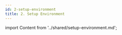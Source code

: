 ```yaml
---
id: 2-setup-environment
title: 2. Setup Environment
---
```


import Content from '../shared/setup-environment.md';

<Content />
